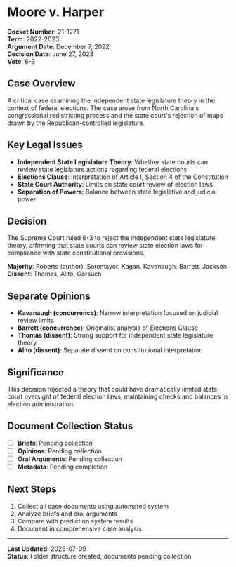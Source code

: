 # Moore v. Harper

**Docket Number**: 21-1271  
**Term**: 2022-2023  
**Argument Date**: December 7, 2022  
**Decision Date**: June 27, 2023  
**Vote**: 6-3

## Case Overview

A critical case examining the independent state legislature theory in the context of federal elections. The case arose from North Carolina's congressional redistricting process and the state court's rejection of maps drawn by the Republican-controlled legislature.

## Key Legal Issues

- **Independent State Legislature Theory**: Whether state courts can review state legislature actions regarding federal elections
- **Elections Clause**: Interpretation of Article I, Section 4 of the Constitution
- **State Court Authority**: Limits on state court review of election laws
- **Separation of Powers**: Balance between state legislative and judicial power

## Decision

The Supreme Court ruled 6-3 to reject the independent state legislature theory, affirming that state courts can review state election laws for compliance with state constitutional provisions.

**Majority**: Roberts (author), Sotomayor, Kagan, Kavanaugh, Barrett, Jackson  
**Dissent**: Thomas, Alito, Gorsuch

## Separate Opinions

- **Kavanaugh (concurrence)**: Narrow interpretation focused on judicial review limits
- **Barrett (concurrence)**: Originalist analysis of Elections Clause
- **Thomas (dissent)**: Strong support for independent state legislature theory
- **Alito (dissent)**: Separate dissent on constitutional interpretation

## Significance

This decision rejected a theory that could have dramatically limited state court oversight of federal election laws, maintaining checks and balances in election administration.

## Document Collection Status

- [ ] **Briefs**: Pending collection
- [ ] **Opinions**: Pending collection
- [ ] **Oral Arguments**: Pending collection
- [ ] **Metadata**: Pending completion

## Next Steps

1. Collect all case documents using automated system
2. Analyze briefs and oral arguments
3. Compare with prediction system results
4. Document in comprehensive case analysis

---

**Last Updated**: 2025-07-09  
**Status**: Folder structure created, documents pending collection